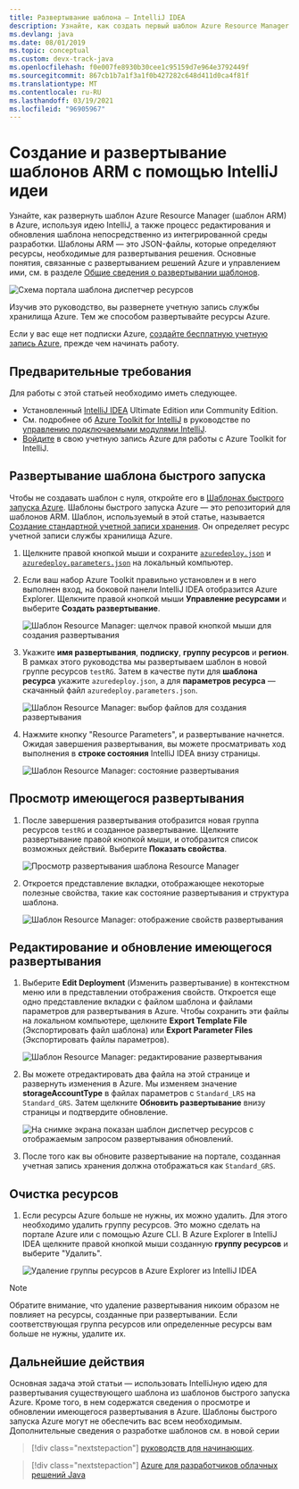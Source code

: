 ```yaml
---
title: Развертывание шаблона — IntelliJ IDEA
description: Узнайте, как создать первый шаблон Azure Resource Manager (шаблон ARM) с помощью IntelliJной идеи и как развернуть его.
ms.devlang: java
ms.date: 08/01/2019
ms.topic: conceptual
ms.custom: devx-track-java
ms.openlocfilehash: f0e007fe8930b30cee1c95159d7e964e3792449f
ms.sourcegitcommit: 867cb1b7a1f3a1f0b427282c648d411d0ca4f81f
ms.translationtype: MT
ms.contentlocale: ru-RU
ms.lasthandoff: 03/19/2021
ms.locfileid: "96905967"
---
```

# <a name="create-and-deploy-arm-templates-by-using-the-intellij-idea"></a>Создание и развертывание шаблонов ARM с помощью IntelliJ идеи

Узнайте, как развернуть шаблон Azure Resource Manager (шаблон ARM) в Azure, используя идею IntelliJ, а также процесс редактирования и обновления шаблона непосредственно из интегрированной среды разработки. Шаблоны ARM — это JSON-файлы, которые определяют ресурсы, необходимые для развертывания решения. Основные понятия, связанные с развертыванием решений Azure и управлением ими, см. в разделе [Общие сведения о развертывании шаблонов](overview.md).

![Схема портала шаблона диспетчер ресурсов](./media/quickstart-create-templates-use-the-portal/azure-resource-manager-export-deploy-template-portal.png)

Изучив это руководство, вы развернете учетную запись службы хранилища Azure. Тем же способом развертывайте ресурсы Azure.

Если у вас еще нет подписки Azure, [создайте бесплатную учетную запись Azure](https://azure.microsoft.com/free/), прежде чем начинать работу.

## <a name="prerequisites"></a>Предварительные требования

Для работы с этой статьей необходимо иметь следующее.

* Установленный [IntelliJ IDEA](https://www.jetbrains.com/idea/download/) Ultimate Edition или Community Edition.
* См. подробнее об [Azure Toolkit for IntelliJ](https://plugins.jetbrains.com/plugin/8053) в руководстве по [управлению подключаемыми модулями IntelliJ](https://www.jetbrains.com/help/idea/managing-plugins.html).
* [Войдите](/azure/developer/java/toolkit-for-intellij/sign-in-instructions) в свою учетную запись Azure для работы с Azure Toolkit for IntelliJ.

## <a name="deploy-a-quickstart-template"></a>Развертывание шаблона быстрого запуска

Чтобы не создавать шаблон с нуля, откройте его в [Шаблонах быстрого запуска Azure](https://azure.microsoft.com/resources/templates/). Шаблоны быстрого запуска Azure — это репозиторий для шаблонов ARM. Шаблон, используемый в этой статье, называется [Создание стандартной учетной записи хранения](https://github.com/Azure/azure-quickstart-templates/tree/master/101-storage-account-create/). Он определяет ресурс учетной записи службы хранилища Azure.

1. Щелкните правой кнопкой мыши и сохраните [`azuredeploy.json`](https://raw.githubusercontent.com/Azure/azure-quickstart-templates/master/101-storage-account-create/azuredeploy.json) и [`azuredeploy.parameters.json`](https://raw.githubusercontent.com/Azure/azure-quickstart-templates/master/101-storage-account-create/azuredeploy.parameters.json) на локальный компьютер.

1. Если ваш набор Azure Toolkit правильно установлен и в него выполнен вход, на боковой панели IntelliJ IDEA отобразится Azure Explorer. Щелкните правой кнопкой мыши **Управление ресурсами** и выберите **Создать развертывание**.

    ![Шаблон Resource Manager: щелчок правой кнопкой мыши для создания развертывания](./media/create-templates-use-intellij/resource-manager-create-deployment-right-click.png)

1. Укажите **имя развертывания**, **подписку**, **группу ресурсов** и **регион**. В рамках этого руководства мы развертываем шаблон в новой группе ресурсов `testRG`. Затем в качестве пути для **шаблона ресурса** укажите `azuredeploy.json`, а для **параметров ресурса** — скачанный файл `azuredeploy.parameters.json`.

    ![Шаблон Resource Manager: выбор файлов для создания развертывания](./media/create-templates-use-intellij/resource-manager-create-deployment-select-files.png)

1. Нажмите кнопку "Resource Parameters", и развертывание начнется. Ожидая завершения развертывания, вы можете просматривать ход выполнения в **строке состояния** IntelliJ IDEA внизу страницы.

    ![Шаблон Resource Manager: состояние развертывания](./media/create-templates-use-intellij/resource-manager-create-deployment-status.png)

## <a name="browse-an-existing-deployment"></a>Просмотр имеющегося развертывания

1. После завершения развертывания отобразится новая группа ресурсов `testRG` и созданное развертывание. Щелкните развертывание правой кнопкой мыши, и отобразится список возможных действий. Выберите **Показать свойства**.

    ![Просмотр развертывания шаблона Resource Manager](./media/create-templates-use-intellij/resource-manager-deployment-browse.png)

1. Откроется представление вкладки, отображающее некоторые полезные свойства, такие как состояние развертывания и структура шаблона.

    ![Шаблон Resource Manager: отображение свойств развертывания](./media/create-templates-use-intellij/resource-manager-deployment-show-properties.png)

## <a name="edit-and-update-an-existing-deployment"></a>Редактирование и обновление имеющегося развертывания

1. Выберите **Edit Deployment** (Изменить развертывание) в контекстном меню или в представлении отображения свойств. Откроется еще одно представление вкладки с файлом шаблона и файлами параметров для развертывания в Azure. Чтобы сохранить эти файлы на локальном компьютере, щелкните **Export Template File** (Экспортировать файл шаблона) или **Export Parameter Files** (Экспортировать файлы параметров).

    ![Шаблон Resource Manager: редактирование развертывания](./media/create-templates-use-intellij/resource-manager-edit-deployment.png)

1. Вы можете отредактировать два файла на этой странице и развернуть изменения в Azure. Мы изменяем значение **storageAccountType** в файлах параметров с `Standard_LRS` на `Standard_GRS`. Затем щелкните **Обновить развертывание** внизу страницы и подтвердите обновление.

    ![На снимке экрана показан шаблон диспетчер ресурсов с отображаемым запросом развертывания обновлений.](./media/create-templates-use-intellij/resource-manager-edit-deployment-update.png)

1. После того как вы обновите развертывание на портале, созданная учетная запись хранения должна отображаться как `Standard_GRS`.

## <a name="clean-up-resources"></a>Очистка ресурсов

1. Если ресурсы Azure больше не нужны, их можно удалить. Для этого необходимо удалить группу ресурсов. Это можно сделать на портале Azure или с помощью Azure CLI. В Azure Explorer в IntelliJ IDEA щелкните правой кнопкой мыши созданную **группу ресурсов** и выберите "Удалить".

    ![Удаление группы ресурсов в Azure Explorer из IntelliJ IDEA](./media/create-templates-use-intellij/delete-resource-group.png)

> [!NOTE]
> Обратите внимание, что удаление развертывания никоим образом не повлияет на ресурсы, созданные при развертывании. Если соответствующая группа ресурсов или определенные ресурсы вам больше не нужны, удалите их.

## <a name="next-steps"></a>Дальнейшие действия

Основная задача этой статьи — использовать IntelliJную идею для развертывания существующего шаблона из шаблонов быстрого запуска Azure. Кроме того, в нем содержатся сведения о просмотре и обновлении имеющегося развертывания в Azure. Шаблоны быстрого запуска Azure могут не обеспечить вас всем необходимым. Дополнительные сведения о разработке шаблонов см. в новой серии

> [!div class="nextstepaction"]
> [руководств для начинающих](./template-tutorial-create-first-template.md).

> [!div class="nextstepaction"]
> [Azure для разработчиков облачных решений Java](/azure/java)

